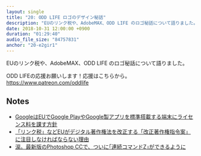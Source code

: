```yaml
---
layout: single
title: "20: ODD LIFE ロゴのデザイン秘話"
description: "EUのリンク税や、AdobeMAX、ODD LIFE のロゴ秘話について語りました。"
date: 2018-10-31 12:00:00 +0900
duration: "01:29:40"
audio_file_size: "84757831"
anchor: "20-e2gir1"
---
```

EUのリンク税や、AdobeMAX、ODD LIFE のロゴ秘話について語りました。

ODD LIFEの応援お願いします！応援はこちらから。
https://www.patreon.com/oddlife

## Notes
- [GoogleはEUでGoogle PlayやGoogle製アプリを標準搭載する端末にライセンス料を課す方針](https://gigazine.net/news/20181017-charging-android-using-apps-europe/)
- [「リンク税」などEUがデジタル著作権法を改正する「改正著作権指令案」に注目しなければならない理由](https://gigazine.net/news/20180905-why-should-care-european-copyright-reform/)
- [涙。最新版のPhotoshop CCで、ついに｢連続コマンドZ｣ができるように](https://www.gizmodo.jp/2018/10/adobe-command-z.html)